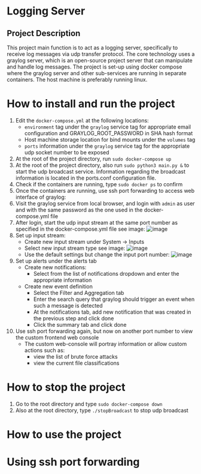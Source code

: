 # Logging Server

## Project Description
This project main function is to act as a logging server, specifically to receive log messages via 
udp transfer protocol. The core technology uses a graylog server, which is an open-source project 
server that can manipulate and handle log messages. The project is set-up using docker compose 
where the graylog server and other sub-services are running in separate containers. The host machine
is preferably running linux.

# How to install and run the project
1. Edit the `docker-compose.yml` at the following locations:
    * `environment` tag under the `graylog`
service tag for appropriate email configuration and GRAYLOG_ROOT_PASSWORD in SHA hash format
    * Host machine storage location for bind mounts under the `volumes` tag
    * `ports` information under the `graylog` service tag for the appropriate udp socket number to be exposed
2. At the root of the project directory, run `sudo docker-compose up`
3. At the root of the project directory, also run `sudo python3 main.py &` to start the udp broadcast service. 
Information regarding the broadcast information is located in the ports.conf configuration file.
4. Check if the containers are running, type `sudo docker ps` to confirm
5. Once the containers are running, use ssh port forwarding to access web interface of graylog: 
6. Visit the graylog service from local browser, and login with `admin` as user and with the
same password as the one used in the docker-compose.yml file
7. After login, start the udp input stream at the same port number as specified in the docker-compose.yml file
see image: ![image](https://user-images.githubusercontent.com/75064420/174514501-6f905e32-6f00-4ac6-ab0b-e60cf9b09c92.png)
8. Set up input stream:
    * Create new input stream under System -> Inputs
    * Select new input stream type see image: ![image](https://user-images.githubusercontent.com/75064420/174514947-53904f1b-942f-4f6a-8351-7e3250534e02.png)
    * Use the default settings but change the input port number: ![image](https://user-images.githubusercontent.com/75064420/174515211-9c0c3a8f-e30e-49c6-b8bb-55d9365bf92d.png)
9. Set up alerts under the alerts tab
    * Create new notifications:
        * Select from the list of notifications dropdown and enter the appropriate information
    * Create new event definition
        * Select the Filter and Aggregation tab
        * Enter the search query that graylog should trigger an event when such a message is detected
        * At the notifications tab, add new notification that was created in the previous step and click done
        * Click the summary tab and click done
10. Use ssh port forwarding again, but now on another port number to view the custom frontend
web console
    * The custom web-console will portray information or allow custom actions such as:
        * view the list of brute force attacks
        * view the current file classifications 
# How to stop the project
1. Go to the root directory and type `sudo docker-compose down`
2. Also at the root directory, type `./stopBroadcast` to stop udp broadcast

# How to use the project

# Using ssh port forwarding

